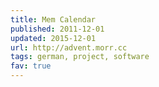 ```yaml
---
title: Mem Calendar
published: 2011-12-01
updated: 2015-12-01
url: http://advent.morr.cc
tags: german, project, software
fav: true
---
```

